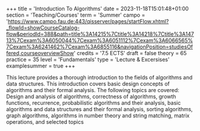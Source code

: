 +++
title = 'Introduction To Algorithms'
date = 2023-11-18T15:01:48+01:00
section = 'Teaching/Courses'
term = 'Summer'
campo = 'https://www.campo.fau.de:443/qisserver/pages/startFlow.xhtml?_flowId=showCourseCatalog-flow&periodId=388&path=title%3A14215%7Ctitle%3A14218%7Ctitle%3A14713%7Cexam%3A6050044%7Cexam%3A6051112%7Cexam%3A6066565%7Cexam%3A6241462%7Cexam%3A6855116&navigationPosition=studiesOffered,courseoverviewShow'
credits = '7.5 ECTS'
draft = false
theory = 65
practice = 35
level = 'Fundamentals'
type = 'Lecture & Excersises'
examplesummer = true
+++

This lecture provides a thorough introduction to the fields of algorithms and data structures. This introduction covers basic design concepts of algorithms and their formal analysis. The following topics are covered: Design and analysis of algorithms, correctness of algorithms, growth functions, recurrence, probabilistic algorithms and their analysis, basic algorithms and data structures and their formal analysis, sorting algorithms, graph algorithms, algorithms in number theory and string matching, matrix operations, and selected topics